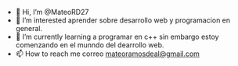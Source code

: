 - 👋 Hi, I’m @MateoRD27
- 👀 I’m interested aprender sobre desarrollo web y programacion en general.
- 🌱 I’m currently learning  a programar en c++ sin embargo estoy comenzando en el munndo del dearrollo web.
- 📫 How to reach me  correo mateoramosdeal@gmail.com

<!---
MateoRD27/MateoRD27 is a ✨ special ✨ repository because its `README.md` (this file) appears on your GitHub profile.
You can click the Preview link to take a look at your changes.
--->
